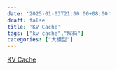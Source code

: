 ```yaml
---
date: '2025-01-03T21:00:00+08:00'
draft: false
title: 'KV Cache'
tags: ["kv cache","解码"]
categories: ["大模型"]
---
```


[KV Cache](https://xves6ft58q.feishu.cn/docx/B9pTdYj3HovAX6xOaD8cJKbjnMe?from=from_copylink)

